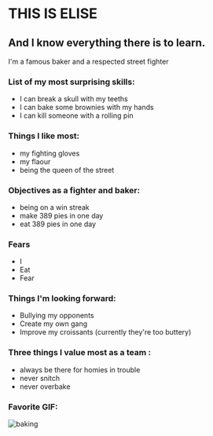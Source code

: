 # THIS IS ELISE

## And I know everything there is to learn.

I'm a famous baker and a respected street fighter 


### List of my most surprising skills: 
- I can break a skull with my teeths
- I can bake some brownies with my hands
- I can kill someone with a rolling pin 

### Things I like most: 
- my fighting gloves
- my flaour
- being the queen of the street

### Objectives as a fighter and baker: 
- being on a win streak
- make 389 pies in one day 
- eat 389 pies in one day

### Fears 
- I
- Eat
- Fear

### Things I'm looking forward: 
- Bullying my opponents
- Create my own gang
- Improve my croissants (currently they're too buttery)

### Three things I value most as a team : 
- always be there for homies in trouble
- never snitch
- never overbake 

### Favorite GIF: 
![baking](https://i.giphy.com/media/v1.Y2lkPTc5MGI3NjExbmVmcWI0ajJuODJiNXowamhmYmwwZ3FsNW02eWgzdzZ3dzBsNXgwbSZlcD12MV9pbnRlcm5hbF9naWZfYnlfaWQmY3Q9Zw/QunhUCJwnTzWxC5mtz/giphy.gif)


